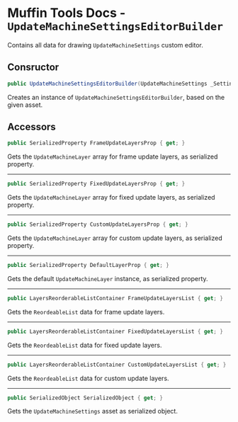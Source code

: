 # Muffin Tools Docs - `UpdateMachineSettingsEditorBuilder`

Contains all data for drawing `UpdateMachineSettings` custom editor.

## Consructor

```cs
public UpdateMachineSettingsEditorBuilder(UpdateMachineSettings _SettingsAsset)
```

Creates an instance of `UpdateMachineSettingsEditorBuilder`, based on the given asset.

## Accessors

```cs
public SerializedProperty FrameUpdateLayersProp { get; }
```

Gets the `UpdateMachineLayer` array for frame update layers, as serialized property.

---

```cs
public SerializedProperty FixedUpdateLayersProp { get; }
```

Gets the `UpdateMachineLayer` array for fixed update layers, as serialized property.

---

```cs
public SerializedProperty CustomUpdateLayersProp { get; }
```

Gets the `UpdateMachineLayer` array for custom update layers, as serialized property.

---

```cs
public SerializedProperty DefaultLayerProp { get; }
```

Gets the default `UpdateMachineLayer` instance, as serialized property.

---

```cs
public LayersReorderableListContainer FrameUpdateLayersList { get; }
```

Gets the `ReordeableList` data for frame update layers.

---

```cs
public LayersReorderableListContainer FixedUpdateLayersList { get; }
```

Gets the `ReordeableList` data for fixed update layers.

---

```cs
public LayersReorderableListContainer CustomUpdateLayersList { get; }
```

Gets the `ReordeableList` data for custom update layers.

---

```cs
public SerializedObject SerializedObject { get; }
```

Gets the `UpdateMachineSettings` asset as serialized object.